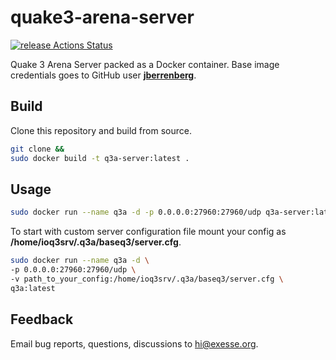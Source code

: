 # quake3-arena-server
[![release Actions Status](https://github.com/exesse/mongo-dump-s3/workflows/release/badge.svg)](https://github.com/exesse/mongo-dump-s3/actions)

Quake 3 Arena Server packed as a Docker container.
Base image credentials goes to GitHub user **[jberrenberg](https://github.com/jberrenberg)**.

## Build

Clone this repository and build from source.
```bash
git clone &&
sudo docker build -t q3a-server:latest .
```

## Usage

```bash
sudo docker run --name q3a -d -p 0.0.0.0:27960:27960/udp q3a-server:latest
```

To start with custom server configuration file mount your config as **/home/ioq3srv/.q3a/baseq3/server.cfg**.

```bash
sudo docker run --name q3a -d \
-p 0.0.0.0:27960:27960/udp \
-v path_to_your_config:/home/ioq3srv/.q3a/baseq3/server.cfg \
q3a:latest
```

## Feedback
Email bug reports, questions, discussions to [hi@exesse.org](mailto:hi@exesse.org).